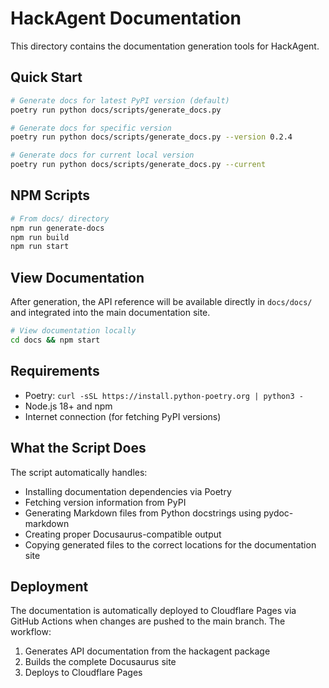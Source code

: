 # HackAgent Documentation

This directory contains the documentation generation tools for HackAgent.

## Quick Start

```bash
# Generate docs for latest PyPI version (default)
poetry run python docs/scripts/generate_docs.py

# Generate docs for specific version
poetry run python docs/scripts/generate_docs.py --version 0.2.4

# Generate docs for current local version
poetry run python docs/scripts/generate_docs.py --current
```

## NPM Scripts

```bash
# From docs/ directory
npm run generate-docs
npm run build
npm run start
```

## View Documentation

After generation, the API reference will be available directly in `docs/docs/` and integrated into the main documentation site.

```bash
# View documentation locally
cd docs && npm start
```

## Requirements

- Poetry: `curl -sSL https://install.python-poetry.org | python3 -`
- Node.js 18+ and npm
- Internet connection (for fetching PyPI versions)

## What the Script Does

The script automatically handles:
- Installing documentation dependencies via Poetry
- Fetching version information from PyPI
- Generating Markdown files from Python docstrings using pydoc-markdown
- Creating proper Docusaurus-compatible output
- Copying generated files to the correct locations for the documentation site

## Deployment

The documentation is automatically deployed to Cloudflare Pages via GitHub Actions when changes are pushed to the main branch. The workflow:

1. Generates API documentation from the hackagent package
2. Builds the complete Docusaurus site
3. Deploys to Cloudflare Pages
